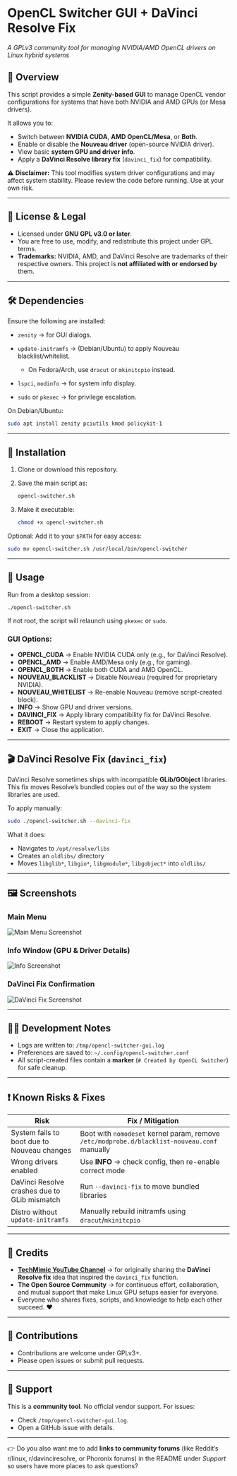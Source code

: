 
# OpenCL Switcher GUI + DaVinci Resolve Fix

*A GPLv3 community tool for managing NVIDIA/AMD OpenCL drivers on Linux hybrid systems*

## 📌 Overview

This script provides a simple **Zenity-based GUI** to manage OpenCL vendor configurations for systems that have both NVIDIA and AMD GPUs (or Mesa drivers).

It allows you to:

* Switch between **NVIDIA CUDA**, **AMD OpenCL/Mesa**, or **Both**.
* Enable or disable the **Nouveau driver** (open-source NVIDIA driver).
* View basic **system GPU and driver info**.
* Apply a **DaVinci Resolve library fix** (`davinci_fix`) for compatibility.

⚠️ **Disclaimer:**
This tool modifies system driver configurations and may affect system stability. Please review the code before running. Use at your own risk.

---

## 📜 License & Legal

* Licensed under **GNU GPL v3.0 or later**.
* You are free to use, modify, and redistribute this project under GPL terms.
* **Trademarks:** NVIDIA, AMD, and DaVinci Resolve are trademarks of their respective owners. This project is **not affiliated with or endorsed by** them.

---

## 🛠️ Dependencies

Ensure the following are installed:

* `zenity` → for GUI dialogs.
* `update-initramfs` → (Debian/Ubuntu) to apply Nouveau blacklist/whitelist.

  * On Fedora/Arch, use `dracut` or `mkinitcpio` instead.
* `lspci`, `modinfo` → for system info display.
* `sudo` or `pkexec` → for privilege escalation.

On Debian/Ubuntu:

```bash
sudo apt install zenity pciutils kmod policykit-1
```

---

## 📂 Installation

1. Clone or download this repository.
2. Save the main script as:

   ```bash
   opencl-switcher.sh
   ```
3. Make it executable:

   ```bash
   chmod +x opencl-switcher.sh
   ```

Optional: Add it to your `$PATH` for easy access:

```bash
sudo mv opencl-switcher.sh /usr/local/bin/opencl-switcher
```

---

## 🚀 Usage

Run from a desktop session:

```bash
./opencl-switcher.sh
```

If not root, the script will relaunch using `pkexec` or `sudo`.

### GUI Options:

* **OPENCL\_CUDA** → Enable NVIDIA CUDA only (e.g., for DaVinci Resolve).
* **OPENCL\_AMD** → Enable AMD/Mesa only (e.g., for gaming).
* **OPENCL\_BOTH** → Enable both CUDA and AMD OpenCL.
* **NOUVEAU\_BLACKLIST** → Disable Nouveau (required for proprietary NVIDIA).
* **NOUVEAU\_WHITELIST** → Re-enable Nouveau (remove script-created block).
* **INFO** → Show GPU and driver versions.
* **DAVINCI\_FIX** → Apply library compatibility fix for DaVinci Resolve.
* **REBOOT** → Restart system to apply changes.
* **EXIT** → Close the application.

---

## 🎬 DaVinci Resolve Fix (`davinci_fix`)

DaVinci Resolve sometimes ships with incompatible **GLib/GObject** libraries. This fix moves Resolve’s bundled copies out of the way so the system libraries are used.

To apply manually:

```bash
sudo ./opencl-switcher.sh --davinci-fix
```

What it does:

* Navigates to `/opt/resolve/libs`
* Creates an `oldlibs/` directory
* Moves `libglib*`, `libgio*`, `libgmodule*`, `libgobject*` into `oldlibs/`

---

## 🖼️ Screenshots

### Main Menu

![Main Menu Screenshot](https://github.com/minto3792/opencl-switcher/blob/f7b28e8b491b6623e08a858ab7c3c8505ca09b34/opencswitchgui.jpg)

### Info Window (GPU & Driver Details)

![Info Screenshot](https://github.com/minto3792/opencl-switcher/blob/b089791502d108c879c65c8a4b3353cd10a0247e/screenshots/info%20window.png)

### DaVinci Fix Confirmation

![DaVinci Fix Screenshot](https://github.com/minto3792/opencl-switcher/blob/b089791502d108c879c65c8a4b3353cd10a0247e/screenshots/DaVinci%20Fix%20Confirmation.png)

---

## 🧑‍💻 Development Notes

* Logs are written to: `/tmp/opencl-switcher-gui.log`
* Preferences are saved to: `~/.config/opencl-switcher.conf`
* All script-created files contain a **marker** (`# Created by OpenCL Switcher`) for safe cleanup.

---

## ❗ Known Risks & Fixes

| Risk                                         | Fix / Mitigation                                                                             |
| -------------------------------------------- | -------------------------------------------------------------------------------------------- |
| System fails to boot due to Nouveau changes  | Boot with `nomodeset` kernel param, remove `/etc/modprobe.d/blacklist-nouveau.conf` manually |
| Wrong drivers enabled                        | Use **INFO** → check config, then re-enable correct mode                                     |
| DaVinci Resolve crashes due to GLib mismatch | Run `--davinci-fix` to move bundled libraries                                                |
| Distro without `update-initramfs`            | Manually rebuild initramfs using `dracut`/`mkinitcpio`                                       |

---

## 🙏 Credits

* **[TechMimic YouTube Channel](https://www.youtube-nocookie.com/embed/kMpm9kQfiAI)** → for originally sharing the **DaVinci Resolve fix** idea that inspired the `davinci_fix` function.
* **The Open Source Community** → for continuous effort, collaboration, and mutual support that make Linux GPU setups easier for everyone.
* Everyone who shares fixes, scripts, and knowledge to help each other succeed. ❤️

---

## 🤝 Contributions

* Contributions are welcome under GPLv3+.
* Please open issues or submit pull requests.

---

## 📧 Support

This is a **community tool**. No official vendor support. For issues:

* Check `/tmp/opencl-switcher-gui.log`.
* Open a GitHub issue with details.

---

👉 Do you also want me to add **links to community forums** (like Reddit’s r/linux, r/davinciresolve, or Phoronix forums) in the README under *Support* so users have more places to ask questions?
